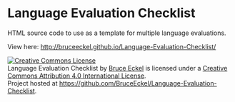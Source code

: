 # Language Evaluation Checklist
HTML source code to use as a template for multiple language evaluations.

View here: http://bruceeckel.github.io/Language-Evaluation-Checklist/

<a rel="license" href="http://creativecommons.org/licenses/by/4.0/"><img alt="Creative Commons License" style="border-width:0" src="https://i.creativecommons.org/l/by/4.0/88x31.png" /></a><br /><span xmlns:dct="http://purl.org/dc/terms/" href="http://purl.org/dc/dcmitype/Text" property="dct:title" rel="dct:type">Language Evaluation Checklist</span> by <a  href="www.MindviewInc.com">Bruce Eckel</a> is licensed under a <a rel="license" href="http://creativecommons.org/licenses/by/4.0/">Creative Commons Attribution 4.0 International License</a>.<br />Project hosted at <a xmlns:dct="http://purl.org/dc/terms/" href="https://github.com/BruceEckel/Language-Evaluation-Checklist" rel="dct:source">https://github.com/BruceEckel/Language-Evaluation-Checklist</a>.
